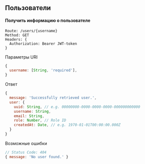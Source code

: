 ## Пользователи

#### Получить информацию о пользователе
```
Route: /users/{username}
Method: GET
Headers: {
  Authorization: Bearer JWT-token
}
```

Параметры URI
```js
{
  username: [String, 'required'],
}
```

Ответ
```js
{
  message: 'Successfully retrieved user.',
  user: {
    uuid: String, // e.g. 00000000-0000-0000-0000-000000000000
    username: String,
    email: String,
    role: Number, // Role ID
    createdAt: Date, // e.g. 1970-01-01T00:00:00.000Z
  }
}
```

Возможные ошибки
```js
// Status Code: 404
{ message: 'No user found.' }
```